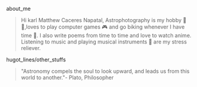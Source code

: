 about_me
> Hi karl Matthew Caceres Napatal, Astrophotography is my hobby :milky_way: :telescope:,loves to play computer games :video_game: and go biking whenever I have time :mountain_bicyclist:. 
I also write poems from time to time and love to watch anime. Listening to music and playing musical instruments :musical_score: are my stress reliever.

hugot_lines/other_stuffs

> "Astronomy compels the soul to look upward, and leads us from this world to another."- Plato, Philosopher
